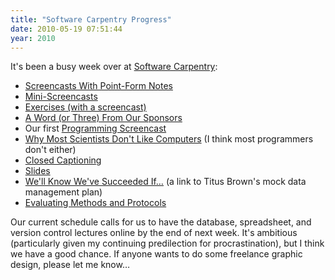 ```yaml
---
title: "Software Carpentry Progress"
date: 2010-05-19 07:51:44
year: 2010
---
```

It's been a busy week over at <a href="https://software-carpentry.org/">Software Carpentry</a>:
<ul>
  <li><a href="https://software-carpentry.org/blog/2010/05/day-6-screencast-with-point-form-notes/">Screencasts With Point-Form Notes</a></li>
  <li><a href="https://software-carpentry.org/blog/2010/05/day-7-mini-screencasts/">Mini-Screencasts</a></li>
  <li><a href="https://software-carpentry.org/blog/2010/05/day-8-exercises-with-a-screencast/">Exercises (with a screencast)</a></li>
  <li><a href="https://software-carpentry.org/blog/2010/05/a-word-or-three-from-our-sponsors/">A Word (or Three) From Our Sponsors</a></li>
  <li>Our first <a href="https://software-carpentry.org/blog/2010/05/day-9-programming/">Programming Screencast</a></li>
  <li><a href="https://software-carpentry.org/blog/2010/05/why-most-scientists-dont-like-computers/">Why Most Scientists Don't Like Computers</a> (I think most programmers don't either)</li>
  <li><a href="https://software-carpentry.org/blog/2010/05/day-10-closed-captioning/">Closed Captioning</a></li>
  <li><a href="https://software-carpentry.org/blog/2010/05/day-11-slides/">Slides</a></li>
  <li><a href="https://software-carpentry.org/blog/2010/05/well-know-weve-succeeded-if/">We'll Know We've Succeeded If…</a> (a link to Titus Brown's mock data management plan)</li>
  <li><a href="https://software-carpentry.org/blog/2010/05/evaluating-methods-and-protocols/">Evaluating Methods and Protocols</a></li>
</ul>
Our current schedule calls for us to have the database, spreadsheet, and version control lectures online by the end of next week. It's ambitious (particularly given my continuing predilection for procrastination), but I think we have a good chance. If anyone wants to do some freelance graphic design, please let me know…
